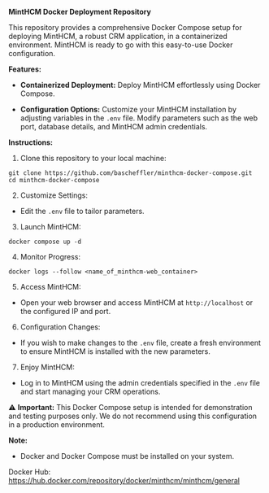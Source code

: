 **MintHCM Docker Deployment Repository**

This repository provides a comprehensive Docker Compose setup for deploying MintHCM, a robust CRM application, in a containerized environment. MintHCM is ready to go with this easy-to-use Docker configuration.

**Features:**

- **Containerized Deployment:** Deploy MintHCM effortlessly using Docker Compose.

- **Configuration Options:** Customize your MintHCM installation by adjusting variables in the `.env` file. Modify parameters such as the web port, database details, and MintHCM admin credentials.

**Instructions:**

1. Clone this repository to your local machine:
```
git clone https://github.com/bascheffler/minthcm-docker-compose.git
cd minthcm-docker-compose
```

2. Customize Settings:
- Edit the `.env` file to tailor parameters.

3. Launch MintHCM:
```
docker compose up -d
```
4. Monitor Progress:
```
docker logs --follow <name_of_minthcm-web_container>
```
5. Access MintHCM:
- Open your web browser and access MintHCM at `http://localhost` or the configured IP and port.

6. Configuration Changes:
- If you wish to make changes to the `.env` file, create a fresh environment to ensure MintHCM is installed with the new parameters.

7. Enjoy MintHCM:
- Log in to MintHCM using the admin credentials specified in the `.env` file and start managing your CRM operations.

⚠️ **Important:** This Docker Compose setup is intended for demonstration and testing purposes only. We do not recommend using this configuration in a production environment.

**Note:**
- Docker and Docker Compose must be installed on your system.

Docker Hub: https://hub.docker.com/repository/docker/minthcm/minthcm/general
